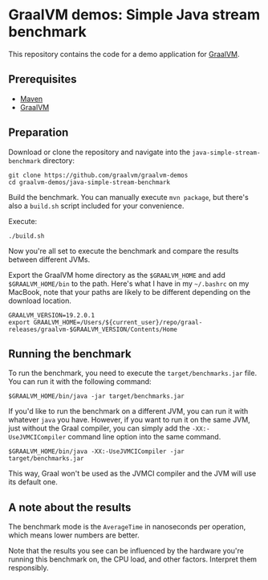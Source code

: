 # GraalVM demos: Simple Java stream benchmark

This repository contains the code for a demo application for [GraalVM](graalvm.org).

## Prerequisites
* [Maven](https://maven.apache.org/)
* [GraalVM](http://graalvm.org)

## Preparation

Download or clone the repository and navigate into the `java-simple-stream-benchmark` directory:

```
git clone https://github.com/graalvm/graalvm-demos
cd graalvm-demos/java-simple-stream-benchmark
```

Build the benchmark. You can manually execute `mvn package`, but there's also a `build.sh` script included for your convenience.

Execute:
```
./build.sh
```

Now you're all set to execute the benchmark and compare the results between different JVMs.

Export the GraalVM home directory as the `$GRAALVM_HOME` and add `$GRAALVM_HOME/bin` to the path. Here's what I have in my `~/.bashrc` on my MacBook, note that your paths are likely to be different depending on the download location.

```
GRAALVM_VERSION=19.2.0.1
export GRAALVM_HOME=/Users/${current_user}/repo/graal-releases/graalvm-$GRAALVM_VERSION/Contents/Home
```

## Running the benchmark

To run the benchmark, you need to execute the `target/benchmarks.jar` file. You can run it with the following command:

```
$GRAALVM_HOME/bin/java -jar target/benchmarks.jar
```
If you'd like to run the benchmark on a different JVM, you can run it with whatever `java` you have. However, if you want to run it on the same JVM, just without the Graal compiler, you can simply add the `-XX:-UseJVMCICompiler` command line option into the same command.

```
$GRAALVM_HOME/bin/java -XX:-UseJVMCICompiler -jar target/benchmarks.jar
```

This way, Graal won't be used as the JVMCI compiler and the JVM will use its default one.

## A note about the results

The benchmark mode is the `AverageTime` in nanoseconds per operation, which means lower numbers are better.

Note that the results you see can be influenced by the hardware you're running this benchmark on, the CPU load, and other factors. Interpret them responsibly.
